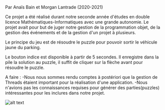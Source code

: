 Par Anaïs Bain et Morgan Lantrade (2020-2021)   

Ce projet a été réalisé durant notre seconde année d'études en double licence Mathématiques-Informatiques avec une grande
autonomie. 
Le projet avait pour but de juger notre gestion de la programmation objet, de la gestion des événements et de la gestion
d'un projet à plusieurs.

Le principe du jeu est de résoudre le puzzle pour pouvoir sortir le véhicule jaune du parking. 
 

Le bouton indice est disponible à partir de 5 secondes. Il enregistre dans la pile la solution au puzzle,
il suffit de cliquer sur la flèche avant pour résoudre le puzzle.

A faire : 
-Nous nous sommes rendu comptes à postériori que la gestion de Threads étaient important pour la réalisation d'une
application.
-Nous n'avions pas les connaissances requises pour générer des parties(puzzles) intéressantes pour les inclures dans
notre projet.



![alt text](https://github.com/morganLantrade/Projet_Rush_hour/blob/main/readme_png/menu_1.png)

